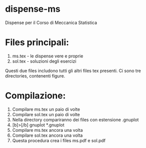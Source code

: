 # dispense-ms
Dispense per il Corso di Meccanica Statistica

# Files principali:
1. ms.tex  - le dispense vere e proprie
2. sol.tex - soluzioni degli esercizi

Questi due files includono tutti gli altri files tex presenti. Ci sono tre directories, contenenti figure.

# Compilazione:
1. Compilare ms.tex un paio di volte
2. Compilare sol.tex un paio di volte
3. Nella directory compariranno dei files con estensione .gnuplot
4. [b]>[/b] gnuplot \*.gnuplot
5. Compilare ms.tex ancora una volta
6. Compilare sol.tex ancora una volta
7. Questa procedura crea i files ms.pdf e sol.pdf
